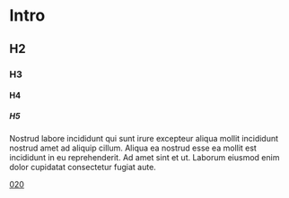 # Intro

## H2

### H3

#### H4

##### H5

Nostrud labore incididunt qui sunt irure excepteur aliqua mollit incididunt nostrud amet ad aliquip cillum. Aliqua ea nostrud esse ea mollit est incididunt in eu reprehenderit. Ad amet sint et ut. Laborum eiusmod enim dolor cupidatat consectetur fugiat aute.

[020](#2 'next-slide')
